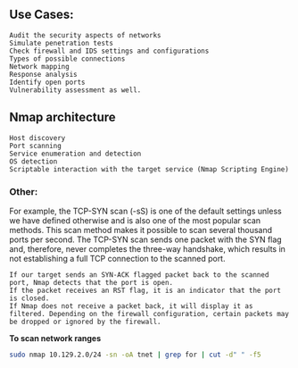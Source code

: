 ## Use Cases:

    Audit the security aspects of networks
    Simulate penetration tests
    Check firewall and IDS settings and configurations
    Types of possible connections
    Network mapping
    Response analysis
    Identify open ports
    Vulnerability assessment as well.
## Nmap architecture

    Host discovery
    Port scanning
    Service enumeration and detection
    OS detection
    Scriptable interaction with the target service (Nmap Scripting Engine)

### Other:
For example, the TCP-SYN scan (-sS) is one of the default settings unless we have defined otherwise and is also one of the most popular scan methods. This scan method makes it possible to scan several thousand ports per second. The TCP-SYN scan sends one packet with the SYN flag and, therefore, never completes the three-way handshake, which results in not establishing a full TCP connection to the scanned port.

    If our target sends an SYN-ACK flagged packet back to the scanned port, Nmap detects that the port is open.
    If the packet receives an RST flag, it is an indicator that the port is closed.
    If Nmap does not receive a packet back, it will display it as filtered. Depending on the firewall configuration, certain packets may be dropped or ignored by the firewall.

<b>To scan network ranges</b>
```bash
sudo nmap 10.129.2.0/24 -sn -oA tnet | grep for | cut -d" " -f5
```